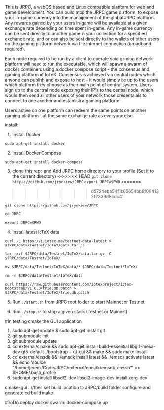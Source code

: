 This is JRPC, a webOS based and Linux compatible platform for web and game development. You can build atop the JRPC game platform, to expose your in-game currency into the management of the global JRPC platform. Any rewards gained by your users in-game will be available at a given exchange rate depending on time spent in-game. Any in-game currency can be sent directly to another game in your collection for a specified exchange rate, and or can also be sent directly to the wallets of other users on the gaming platform network via the internet connection (broadband required). 

Each node required to be run by a client to operate said gaming network platform will need to run the executable, which will spawn a swarm of docker containers using a docker compose script - the consensus and gaming platform of IoTeX. Consensus is achieved via central nodes which anyone can publish and expose to host - it would simply be up to the users which platform they choose as their main point of central system. Users sign up to the central node exposing their IP's to the central node, which would then send all other users of your network those credentaials to connect to one another and establish a gaming platform. 

Users active on one platform can redeem the same points on another gaming platform - at the same exchange rate as everyone else. 

install:

1. Install Docker

`sudo apt-get install docker`

2. Install Docker Compose

`sudo apt-get install docker-compose`

3. clone this repo and Add JRPC home directory to your profile (Set it to the current directory)
<<<<<<< HEAD
`git clone https://github.com/jrynkiew/JRPC`
`export JRPC=$PWD`
=======
>>>>>>> d5724eba54f1b65654bb8f084132f2339d8cdc41

`git clone https://github.com/jrynkiew/JRPC`

`cd JRPC`

`export JRPC=$PWD`

4. Install latest IoTeX data

`curl -L https://t.iotex.me/testnet-data-latest > $JRPC/data/Testnet/IoTeX/data.tar.gz`

`tar -xzf $JRPC/data/Testnet/IoTeX/data.tar.gz -C $JRPC/data/Testnet/IoTeX/`

`mv $JRPC/data/Testnet/IoTeX/data/* $JRPC/data/Testnet/IoTeX/`

`rm -r $JRPC/data/Testnet/IoTeX/data`

`curl https://raw.githubusercontent.com/iotexproject/iotex-bootstrap/v1.6.3/trie.db.patch > $JRPC/data/Testnet/IoTeX/trie.db.patch`

5. Run `./start.sh` from JRPC root folder to start Mainnet or Testnet

6. Run `./stop.sh` to stop a given stack (Testnet or Mainnet)


#In testing cmake the GUI application 
1. sudo apt-get update $ sudo apt-get install git
2. git submodule init
3. git submodule update
4. cd external/cmake && sudo apt-get install build-essential libgl1-mesa-dev qt5-default
./bootstrap --qt-gui && make && sudo make install
5. cd external/emsdk && ./emsdk install latest && ./emsdk activate latest && echo 'source "/home/jeremi/Code/JRPC/external/emsdk/emsdk_env.sh"' >> $HOME/.bash_profile
6. sudo apt-get install libsdl2-dev libsdl2-image-dev install xorg-dev

cmake-gui . //then set build location to JRPC/build folder configure and generate
cd build
make

#ToDo
deploy docker swarm:
docker-compose up
